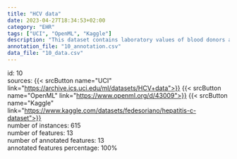 ```yaml
---
title: "HCV data"
date: 2023-04-27T18:34:53+02:00
category: "EHR"
tags: ["UCI", "OpenML", "Kaggle"]
description: "This dataset contains laboratory values of blood donors and Hepatitis C patients and demographic values like age."
annotation_file: "10_annotation.csv"
data_file: "10_data.csv"
---
```

id: 10 \
sources: {{< srcButton name="UCI" link="https://archive.ics.uci.edu/ml/datasets/HCV+data">}} {{< srcButton name="OpenML" link="https://www.openml.org/d/43009">}} {{< srcButton name="Kaggle" link="https://www.kaggle.com/datasets/fedesoriano/hepatitis-c-dataset">}}  \
number of instances: 615 \
number of features: 13 \
number of annotated features: 13 \
annotated features percentage: 100% 
